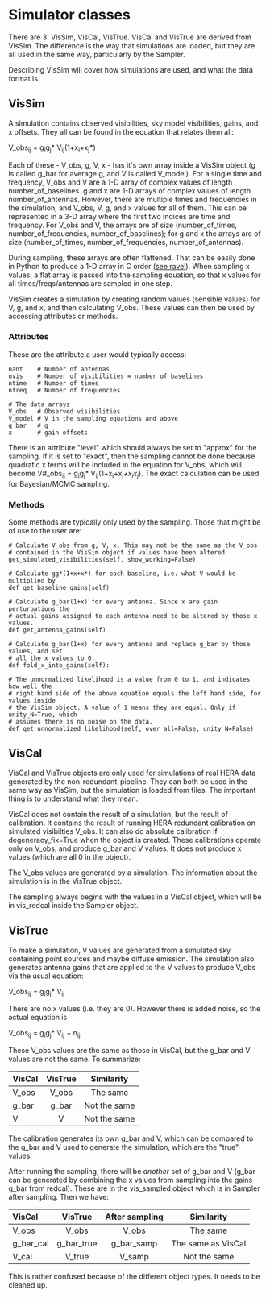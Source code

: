 # Simulator classes

There are 3: VisSim, VisCal, VisTrue. VisCal and VisTrue are derived from VisSim. The difference is the way that simulations are loaded, but they are all used in the same way, particularly by the Sampler.

Describing VisSim will cover how simulations are used, and what the data format is. 

## VisSim

A simulation contains observed visibilities, sky model visibilities, gains, and x offsets. They all can be found in the equation that relates them all:

V_obs<sub>ij</sub> = g<sub>i</sub>g<sub>j</sub>* V<sub>ij</sub>(1+x<sub>i</sub>+x<sub>j</sub>*)

Each of these - V\_obs, g, V, x - has it's own array inside a VisSim object (g is called g\_bar for average g, and V is called V\_model). For a single time and frequency, V\_obs and V are a 1-D array of complex values of length number\_of\_baselines. g and x are 1-D arrays of complex values of length number\_of\_antennas. However, there are multiple times and frequencies in the simulation, and V\_obs, V, g, and x values for all of them. This can be represented in a 3-D array where the first two indices are time and frequency. For V\_obs and V, the arrays are of size (number\_of\_times, number\_of\_frequencies, number\_of\_baselines); for g and x the arrays are of size (number\_of\_times, number\_of\_frequencies, number\_of\_antennas).

During sampling, these arrays are often flattened. That can be easily done in Python to produce a 1-D array in C order ([see ravel](https://numpy.org/doc/stable/reference/generated/numpy.ravel.html#numpy.ravel)). When sampling x values, a flat array is passed into the sampling equation, so that x values for all times/freqs/antennas are sampled in one step.

VisSim creates a simulation by creating random values (sensible values) for V, g, and x, and then calculating V\_obs. These values can then be used by accessing attributes or methods.

### Attributes

These are the attribute a user would typically access:

```
nant   	# Number of antennas
nvis	# Number of visibilities = number of baselines
ntime	# Number of times
nfreq	# Number of frequencies

# The data arrays
V_obs   # Observed visibilities
V_model	# V in the sampling equations and above
g_bar	# g
x		# gain offsets
```
There is an attribute "level" which should always be set to "approx" for the sampling. If it is set to "exact", then the sampling cannot be done because quadratic x terms will be included in the equation for V\_obs, which will become V#_obs<sub>ij</sub> = g<sub>i</sub>g<sub>j</sub>* V<sub>ij</sub>(1+x<sub>i</sub>+x<sub>j</sub>*+x<sub>i</sub>x<sub>j</sub>*). The exact calculation can be used for Bayesian/MCMC sampling.
### Methods

Some methods are typically only used by the sampling. Those that might be of use to the user are:

```
# Calculate V_obs from g, V, x. This may not be the same as the V_obs
# contained in the VisSim object if values have been altered.
get_simulated_visibilities(self, show_working=False)

# Calculate gg*(1+x+x*) for each baseline, i.e. what V would be multiplied by
def get_baseline_gains(self)

# Calculate g_bar(1+x) for every antenna. Since x are gain perturbations the
# actual gains assigned to each antenna need to be altered by those x values.
def get_antenna_gains(self)

# Calculate g_bar(1+x) for every antenna and replace g_bar by those values, and set 
# all the x values to 0.
def fold_x_into_gains(self):

# The unnormalized likelihood is a value from 0 to 1, and indicates how well the
# right hand side of the above equation equals the left hand side, for values inside
# the VisSim object. A value of 1 means they are equal. Only if unity_N=True, which
# assumes there is no noise on the data.
def get_unnormalized_likelihood(self, over_all=False, unity_N=False)
```

## VisCal

VisCal and VisTrue objects are only used for simulations of real HERA data generated by the non-redundant-pipeline. They can both be used in the same way as VisSim, but the simulation is loaded from files. The important thing is to understand what they mean.

VisCal does not contain the result of a simulation, but the result of calibration. It contains the result of running HERA redundant calibration on simulated visibilties V\_obs. It can also do absolute calibration if degeneracy\_fix=True when the object is created. These calibrations operate only on V\_obs, and produce g\_bar and V values. It does not produce x values (which are all 0 in the object).

The V\_obs values are generated by a simulation. The information about the simulation is in the VisTrue object.

The sampling always begins with the values in a VisCal object, which will be in vis\_redcal inside the Sampler object.

## VisTrue

To make a simulation, V values are generated from a simulated sky containing point sources and maybe diffuse emission. The simulation also generates antenna gains that are applied to the V values to produce V\_obs via the usual equation:

V_obs<sub>ij</sub> = g<sub>i</sub>g<sub>j</sub>* V<sub>ij</sub>

There are no x values (i.e. they are 0). However there is added noise, so the actual equation is 


V_obs<sub>ij</sub> = g<sub>i</sub>g<sub>j</sub>* V<sub>ij</sub> + n<sub>ij</sub>

These V\_obs values are the same as those in VisCal, but the g\_bar and V values are not the same. To summarize:

|VisCal      |VisTrue |Similarity |
| :----------- | :------------------: | :------------:|
| V\_obs      | V\_obs       | The same |
| g\_bar   | g\_bar        | Not the same |
| V   | V  | Not the same |

The calibration generates its own g\_bar and V, which can be compared to the g\_bar and V used to generate the simulation, which are the "true" values.

After running the sampling, there will be _another_ set of g\_bar and V (g\_bar can be generated by combining the x values from sampling into the gains g\_bar from redcal). These are in the vis\_sampled object which is in Sampler after sampling. Then we have:

|VisCal      |VisTrue | After sampling | Similarity |
| :----------- | :------------------: | :------------:| :---: |
| V\_obs      | V\_obs       | V\_obs | The same |
| g\_bar\_cal   | g\_bar\_true     | g\_bar\_samp| The same as VisCal |
| V\_cal   | V\_true  | V\_samp | Not the same |
This is rather confused because of the different object types. It needs to be cleaned up.






